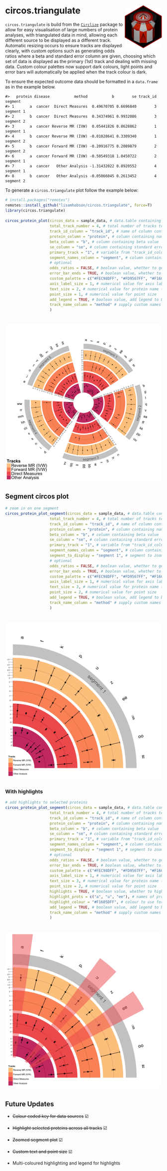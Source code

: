 
# circos.triangulate <img src="images/circos-triangulate-icon.png" align="right" height="138"/></a>

`circos.triangulate` is build from the
[`Circlize`](https://github.com/jokergoo/circlize) package to allow for
easy visualisation of large numbers of protein analyses, with
triangulated data in mind, allowing each different source to be
displayed as a different track. Automatic resizing occurs to ensure
tracks are displayed clearly, with custom options such as generating
odds ratios where a beta and standard error column are given, choosing
which set of data is displayed as the primary (1st) track and dealing
with missing data. Custom colour palettes now support dark colours,
light points and error bars will automatically be applied when the track
colour is dark.

To ensure the expected outcome data should be formatted in a
`data.frame` as in the example below.

    #>   protein disease           method           b        se track_id   segment
    #> 1       a  cancer  Direct Measures  0.49670705 0.6696840        3 segment 1
    #> 2       b  cancer  Direct Measures  0.34374961 0.9932086        3 segment 2
    #> 3       a  cancer Reverse MR (IVW)  0.05441826 0.8628862        1 segment 1
    #> 4       b  cancer Reverse MR (IVW) -0.01028641 0.3309340        1 segment 2
    #> 5       b  cancer Forward MR (IVW) -0.20916775 0.2089879        2 segment 2
    #> 6       a  cancer Forward MR (IVW) -0.50549318 1.0450722        2 segment 1
    #> 7       a  cancer   Other Analysis -1.31432022 0.8920552        4 segment 1
    #> 8       b  cancer   Other Analysis -0.05066045 0.2613452        4 segment 2

To generate a `circos.triangulate` plot follow the example below:

``` r
# install.packages("remotes")
remotes::install_github("lisamhobson/circos.triangulate", force=T)
library(circos.triangulate)

circos_protein_plot(circos_data = sample_data, # data.table containing all of the data to plot
                    total_track_number = 4, # total number of tracks to plot (can be less than sources of data if only plotting subset)
                    track_id_column = "track_id", # name of column containing variable to determine which track e.g. method / data source
                    protein_column = "protein", # column containing names of proteins
                    beta_column = "b", # column containing beta value 
                    se_column = "se", # column containing standard error to generate error bars
                    primary_track = "1", # variable from "track_id_column" to determine which track is first to plot and used to generate names
                    segment_names_column = "segment", # column containing factor to subset data on
                    # optional
                    odds_ratios = FALSE, # boolean value, whether to generate and plot odds ratios from beta and se (default = FALSE)
                    error_bar_ends = TRUE, # boolean value, whether to add ends to error bars (default = T)
                    custom_palette = c("#FEC98DFF", "#FD9567FF", "#F1605DFF", "#CD4071FF"), # provide custom colour palette, supports viridis or custom vector
                    axis_label_size = 1, # numerical value for axis label font size
                    text_size = 2, # numerical value for protein name text size
                    point_size = 1, # numerical value for point size
                    add_legend = TRUE, # boolean value, add legend to bottom, left of plot for track colours
                    track_name_column = "method" # supply custom names to legend, (default = use track_id_column)
                    )
```

# <img src="images/with_legend.png" align="centre"/>

## Segment circos plot

``` r
# zoom in on one segment 
circos_protein_plot_segment(circos_data = sample_data, # data.table containing all of the data to plot
                    total_track_number = 4, # total number of tracks to plot (can be less than sources of data if only plotting subset)
                    track_id_column = "track_id", # name of column containing variable to determine which track e.g. method / data source
                    protein_column = "protein", # column containing names of proteins
                    beta_column = "b", # column containing beta value 
                    se_column = "se", # column containing standard error to generate error bars
                    primary_track = "1", # variable from "track_id_column" to determine which track is first to plot and used to generate names
                    segment_names_column = "segment", # column containing factor to subset data on
                    segment_to_display = "segment 1", # segment to zoom in on
                    # optional
                    odds_ratios = FALSE, # boolean value, whether to generate and plot odds ratios from beta and se (default = FALSE)
                    error_bar_ends = TRUE, # boolean value, whether to add ends to error bars (default = T)
                    custom_palette = c("#FEC98DFF", "#FD9567FF", "#F1605DFF", "#CD4071FF"), # provide custom colour palette, supports viridis or custom vector
                    axis_label_size = 1, # numerical value for axis label font size
                    text_size = 3, # numerical value for protein name text size
                    point_size = 2, # numerical value for point size
                    add_legend = TRUE, # boolean value, add legend to bottom, left of plot for track colours
                    track_name_column = "method" # supply custom names to legend, (default = use track_id_column)
                    )
```

# <img src="images/with_legend_segment.png" align="centre"/>

### With highlights

``` r
# add highlights to selected proteins
circos_protein_plot_segment(circos_data = sample_data, # data.table containing all of the data to plot
                    total_track_number = 4, # total number of tracks to plot (can be less than sources of data if only plotting subset)
                    track_id_column = "track_id", # name of column containing variable to determine which track e.g. method / data source
                    protein_column = "protein", # column containing names of proteins
                    beta_column = "b", # column containing beta value 
                    se_column = "se", # column containing standard error to generate error bars
                    primary_track = "1", # variable from "track_id_column" to determine which track is first to plot and used to generate names
                    segment_names_column = "segment", # column containing factor to subset data on
                    segment_to_display = "segment 1", # segment to zoom in on
                    # optional
                    odds_ratios = FALSE, # boolean value, whether to generate and plot odds ratios from beta and se (default = FALSE)
                    error_bar_ends = TRUE, # boolean value, whether to add ends to error bars (default = T)
                    custom_palette = c("#FEC98DFF", "#FD9567FF", "#F1605DFF", "#CD4071FF"), # provide custom colour palette, supports viridis or custom vector
                    axis_label_size = 1, # numerical value for axis label font size
                    text_size = 3, # numerical value for protein name text size
                    point_size = 2, # numerical value for point size
                    highlights = TRUE, # boolean value, whether to highlight specific proteins across tracks 
                    highlight_prots = c("a", "u", "ee"), # names of proteins to highlight, must be in protein_column
                    highlight_colour = "#F1605DFF", # colour to use for highlights, opacity is added automatically 
                    add_legend = TRUE, # boolean value, add legend to bottom, left of plot for track colours
                    track_name_column = "method" # supply custom names to legend, (default = use track_id_column)
                    )
```

# <img src="images/with_legend_segment_highlight.png" align="centre"/>

## Future Updates

- ~~Colour coded key for data sources~~ ☑️

- ~~Highlight selected proteins across all tracks~~ ☑️

- ~~Zoomed segment plot~~ ☑️

- ~~Custom text and point size~~ ☑️

- Multi-coloured highlighting and legend for highlights
